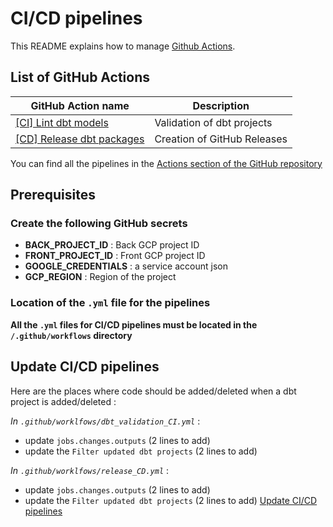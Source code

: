 # CI/CD pipelines

This README explains how to manage [Github Actions](https://github.com/features/actions). 

## List of GitHub Actions

| GitHub Action name                                 | Description                 |
|----------------------------------------------------|-----------------------------|
| [[CI] Lint dbt models](dbt_validation_CI.yml)      | Validation of dbt projects  |
| [[CD] Release dbt packages](dbt_validation_CI.yml) | Creation of GitHub Releases |

You can find all the pipelines in the [Actions section of the GitHub repository](https://github.com/brocolidata/dbt_packages/actions)


## Prerequisites

### Create the following GitHub secrets
- **BACK_PROJECT_ID** : Back GCP project ID
- **FRONT_PROJECT_ID** : Front GCP project ID
- **GOOGLE_CREDENTIALS** : a service account json
- **GCP_REGION** : Region of the project

### Location of the `.yml` file for the pipelines
**All the `.yml` files for CI/CD pipelines must be located in the `/.github/workflows` directory**

## Update CI/CD pipelines
Here are the places where code should be added/deleted when a dbt project is added/deleted :

*In `.github/worklfows/dbt_validation_CI.yml`* :
- update `jobs.changes.outputs` (2 lines to add)
- update the `Filter updated dbt projects` (2 lines to add)

*In `.github/worklfows/release_CD.yml`* :
- update `jobs.changes.outputs` (2 lines to add)
- update the `Filter updated dbt projects` (2 lines to add)
[Update CI/CD pipelines](#update-cicd-pipelines)
